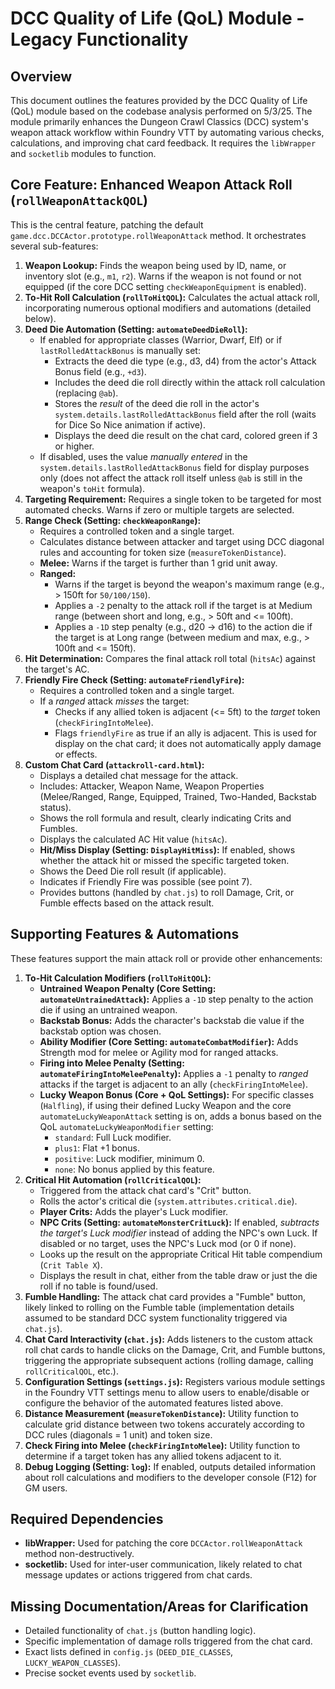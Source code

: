 # DCC Quality of Life (QoL) Module - Legacy Functionality

## Overview

This document outlines the features provided by the DCC Quality of Life (QoL) module based on the codebase analysis performed on 5/3/25. The module primarily enhances the Dungeon Crawl Classics (DCC) system's weapon attack workflow within Foundry VTT by automating various checks, calculations, and improving chat card feedback. It requires the `libWrapper` and `socketlib` modules to function.

## Core Feature: Enhanced Weapon Attack Roll (`rollWeaponAttackQOL`)

This is the central feature, patching the default `game.dcc.DCCActor.prototype.rollWeaponAttack` method. It orchestrates several sub-features:

1.  **Weapon Lookup:** Finds the weapon being used by ID, name, or inventory slot (e.g., `m1`, `r2`). Warns if the weapon is not found or not equipped (if the core DCC setting `checkWeaponEquipment` is enabled).
2.  **To-Hit Roll Calculation (`rollToHitQOL`):** Calculates the actual attack roll, incorporating numerous optional modifiers and automations (detailed below).
3.  **Deed Die Automation (Setting: `automateDeedDieRoll`):**
    -   If enabled for appropriate classes (Warrior, Dwarf, Elf) or if `lastRolledAttackBonus` is manually set:
        -   Extracts the deed die type (e.g., d3, d4) from the actor's Attack Bonus field (e.g., `+d3`).
        -   Includes the deed die roll directly within the attack roll calculation (replacing `@ab`).
        -   Stores the _result_ of the deed die roll in the actor's `system.details.lastRolledAttackBonus` field after the roll (waits for Dice So Nice animation if active).
        -   Displays the deed die result on the chat card, colored green if 3 or higher.
    -   If disabled, uses the value _manually entered_ in the `system.details.lastRolledAttackBonus` field for display purposes only (does not affect the attack roll itself unless `@ab` is still in the weapon's `toHit` formula).
4.  **Targeting Requirement:** Requires a single token to be targeted for most automated checks. Warns if zero or multiple targets are selected.
5.  **Range Check (Setting: `checkWeaponRange`):**
    -   Requires a controlled token and a single target.
    -   Calculates distance between attacker and target using DCC diagonal rules and accounting for token size (`measureTokenDistance`).
    -   **Melee:** Warns if the target is further than 1 grid unit away.
    -   **Ranged:**
        -   Warns if the target is beyond the weapon's maximum range (e.g., > 150ft for `50/100/150`).
        -   Applies a `-2` penalty to the attack roll if the target is at Medium range (between short and long, e.g., > 50ft and <= 100ft).
        -   Applies a `-1D` step penalty (e.g., d20 -> d16) to the action die if the target is at Long range (between medium and max, e.g., > 100ft and <= 150ft).
6.  **Hit Determination:** Compares the final attack roll total (`hitsAc`) against the target's AC.
7.  **Friendly Fire Check (Setting: `automateFriendlyFire`):**
    -   Requires a controlled token and a single target.
    -   If a _ranged_ attack _misses_ the target:
        -   Checks if any allied token is adjacent (<= 5ft) to the _target_ token (`checkFiringIntoMelee`).
        -   Flags `friendlyFire` as true if an ally is adjacent. This is used for display on the chat card; it does not automatically apply damage or effects.
8.  **Custom Chat Card (`attackroll-card.html`):**
    -   Displays a detailed chat message for the attack.
    -   Includes: Attacker, Weapon Name, Weapon Properties (Melee/Ranged, Range, Equipped, Trained, Two-Handed, Backstab status).
    -   Shows the roll formula and result, clearly indicating Crits and Fumbles.
    -   Displays the calculated AC Hit value (`hitsAc`).
    -   **Hit/Miss Display (Setting: `DisplayHitMiss`):** If enabled, shows whether the attack hit or missed the specific targeted token.
    -   Shows the Deed Die roll result (if applicable).
    -   Indicates if Friendly Fire was possible (see point 7).
    -   Provides buttons (handled by `chat.js`) to roll Damage, Crit, or Fumble effects based on the attack result.

## Supporting Features & Automations

These features support the main attack roll or provide other enhancements:

1.  **To-Hit Calculation Modifiers (`rollToHitQOL`):**
    -   **Untrained Weapon Penalty (Core Setting: `automateUntrainedAttack`):** Applies a `-1D` step penalty to the action die if using an untrained weapon.
    -   **Backstab Bonus:** Adds the character's backstab die value if the backstab option was chosen.
    -   **Ability Modifier (Core Setting: `automateCombatModifier`):** Adds Strength mod for melee or Agility mod for ranged attacks.
    -   **Firing into Melee Penalty (Setting: `automateFiringIntoMeleePenalty`):** Applies a `-1` penalty to _ranged_ attacks if the target is adjacent to an ally (`checkFiringIntoMelee`).
    -   **Lucky Weapon Bonus (Core + QoL Settings):** For specific classes (`Halfling`), if using their defined Lucky Weapon and the core `automateLuckyWeaponAttack` setting is on, adds a bonus based on the QoL `automateLuckyWeaponModifier` setting:
        -   `standard`: Full Luck modifier.
        -   `plus1`: Flat +1 bonus.
        -   `positive`: Luck modifier, minimum 0.
        -   `none`: No bonus applied by this feature.
2.  **Critical Hit Automation (`rollCriticalQOL`):**
    -   Triggered from the attack chat card's "Crit" button.
    -   Rolls the actor's critical die (`system.attributes.critical.die`).
    -   **Player Crits:** Adds the player's Luck modifier.
    -   **NPC Crits (Setting: `automateMonsterCritLuck`):** If enabled, _subtracts the target's Luck modifier_ instead of adding the NPC's own Luck. If disabled or no target, uses the NPC's Luck mod (or 0 if none).
    -   Looks up the result on the appropriate Critical Hit table compendium (`Crit Table X`).
    -   Displays the result in chat, either from the table draw or just the die roll if no table is found/used.
3.  **Fumble Handling:** The attack chat card provides a "Fumble" button, likely linked to rolling on the Fumble table (implementation details assumed to be standard DCC system functionality triggered via `chat.js`).
4.  **Chat Card Interactivity (`chat.js`):** Adds listeners to the custom attack roll chat cards to handle clicks on the Damage, Crit, and Fumble buttons, triggering the appropriate subsequent actions (rolling damage, calling `rollCriticalQOL`, etc.).
5.  **Configuration Settings (`settings.js`):** Registers various module settings in the Foundry VTT settings menu to allow users to enable/disable or configure the behavior of the automated features listed above.
6.  **Distance Measurement (`measureTokenDistance`):** Utility function to calculate grid distance between two tokens accurately according to DCC rules (diagonals = 1 unit) and token size.
7.  **Check Firing into Melee (`checkFiringIntoMelee`):** Utility function to determine if a target token has any allied tokens adjacent to it.
8.  **Debug Logging (Setting: `log`):** If enabled, outputs detailed information about roll calculations and modifiers to the developer console (F12) for GM users.

## Required Dependencies

-   **libWrapper:** Used for patching the core `DCCActor.rollWeaponAttack` method non-destructively.
-   **socketlib:** Used for inter-user communication, likely related to chat message updates or actions triggered from chat cards.

## Missing Documentation/Areas for Clarification

-   Detailed functionality of `chat.js` (button handling logic).
-   Specific implementation of damage rolls triggered from the chat card.
-   Exact lists defined in `config.js` (`DEED_DIE_CLASSES`, `LUCKY_WEAPON_CLASSES`).
-   Precise socket events used by `socketlib`.
